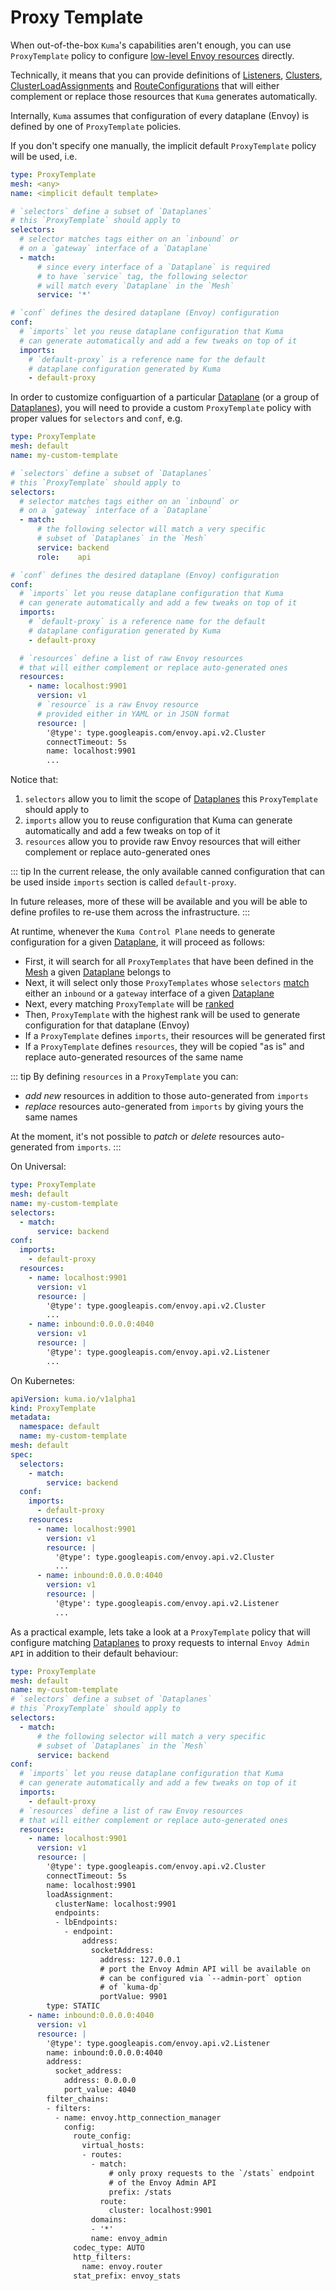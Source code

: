 # Proxy Template

When out-of-the-box `Kuma`'s capabilities aren't enough,
you can use `ProxyTemplate` policy to configure [low-level Envoy resources](https://www.envoyproxy.io/docs/envoy/latest/api-v2/api) directly.

Technically, it means that you can provide definitions of
[Listeners](https://www.envoyproxy.io/docs/envoy/latest/api-v2/api/v2/listener.proto#listener),
[Clusters](https://www.envoyproxy.io/docs/envoy/latest/api-v2/api/v2/cluster.proto#cluster),
[ClusterLoadAssignments](https://www.envoyproxy.io/docs/envoy/latest/api-v2/api/v2/endpoint.proto#clusterloadassignment)
and [RouteConfigurations](https://www.envoyproxy.io/docs/envoy/latest/api-v2/api/v2/route.proto#routeconfiguration)
that will either complement or replace those resources that `Kuma` generates automatically.

Internally, `Kuma` assumes that configuration of every dataplane (Envoy) is defined by one of `ProxyTemplate` policies.

If you don't specify one manually, the implicit default `ProxyTemplate` policy will be used, i.e.

```yaml
type: ProxyTemplate
mesh: <any>
name: <implicit default template>

# `selectors` define a subset of `Dataplanes`
# this `ProxyTemplate` should apply to
selectors:
  # selector matches tags either on an `inbound` or
  # on a `gateway` interface of a `Dataplane`
  - match:
      # since every interface of a `Dataplane` is required
      # to have `service` tag, the following selector
      # will match every `Dataplane` in the `Mesh`
      service: '*'

# `conf` defines the desired dataplane (Envoy) configuration
conf:
  # `imports` let you reuse dataplane configuration that Kuma
  # can generate automatically and add a few tweaks on top of it
  imports:
    # `default-proxy` is a reference name for the default
    # dataplane configuration generated by Kuma
    - default-proxy
```

In order to customize configuartion of a particular [Dataplane](../documentation/dps-and-data-model/#dataplane-entity) (or a group of [Dataplanes](../documentation/dps-and-data-model/#dataplane-entity)), you will need to provide a custom `ProxyTemplate` policy with proper values for `selectors` and `conf`, e.g.

```yaml
type: ProxyTemplate
mesh: default
name: my-custom-template

# `selectors` define a subset of `Dataplanes`
# this `ProxyTemplate` should apply to
selectors:
  # selector matches tags either on an `inbound` or
  # on a `gateway` interface of a `Dataplane`
  - match:
      # the following selector will match a very specific
      # subset of `Dataplanes` in the `Mesh`
      service: backend
      role:    api

# `conf` defines the desired dataplane (Envoy) configuration
conf:
  # `imports` let you reuse dataplane configuration that Kuma
  # can generate automatically and add a few tweaks on top of it
  imports:
    # `default-proxy` is a reference name for the default
    # dataplane configuration generated by Kuma
    - default-proxy

  # `resources` define a list of raw Envoy resources
  # that will either complement or replace auto-generated ones
  resources:
    - name: localhost:9901
      version: v1
      # `resource` is a raw Envoy resource
      # provided either in YAML or in JSON format
      resource: |
        '@type': type.googleapis.com/envoy.api.v2.Cluster
        connectTimeout: 5s
        name: localhost:9901
        ...
```

Notice that:

1. `selectors` allow you to limit the scope of [Dataplanes](../documentation/dps-and-data-model/#dataplane-entity) this `ProxyTemplate` should apply to
2. `imports` allow you to reuse configuration that Kuma can generate automatically and add a few tweaks on top of it
3. `resources` allow you to provide raw Envoy resources that will either complement or replace auto-generated ones

::: tip
In the current release, the only available canned configuration that can be used inside `imports` section is called `default-proxy`.

In future releases, more of these will be available and you will be able to define profiles to re-use them across the infrastructure.
:::

At runtime, whenever the `Kuma Control Plane` needs to generate configuration for a given [Dataplane](../documentation/dps-and-data-model/#dataplane-entity), it will proceed as follows:
* First, it will search for all `ProxyTemplates` that have been defined in the [Mesh](./mesh/) a given [Dataplane](../documentation/dps-and-data-model/#dataplane-entity) belongs to
* Next, it will select only those `ProxyTemplates` whose `selectors` [match](./how-kuma-chooses-the-right-policy-to-apply/) either an `inbound` or a `gateway` interface of a given [Dataplane](../documentation/dps-and-data-model/#dataplane-entity)
* Next, every matching `ProxyTemplate` will be [ranked](./how-kuma-chooses-the-right-policy-to-apply/)
* Then, `ProxyTemplate` with the highest rank will be used to generate configuration for that dataplane (Envoy)
* If a `ProxyTemplate` defines `imports`, their resources will be generated first
* If a `ProxyTemplate` defines `resources`, they will be copied "as is" and replace auto-generated resources of the same name

::: tip
By defining `resources` in a `ProxyTemplate` you can:
* *add new* resources in addition to those auto-generated from `imports`
* *replace* resources auto-generated from `imports` by giving yours the same names

At the moment, it's not possible to *patch* or *delete* resources auto-generated from `imports`.
:::

On Universal:

```yaml
type: ProxyTemplate
mesh: default
name: my-custom-template
selectors:
  - match:
      service: backend
conf:
  imports:
    - default-proxy
  resources:
    - name: localhost:9901
      version: v1
      resource: |
        '@type': type.googleapis.com/envoy.api.v2.Cluster
        ...
    - name: inbound:0.0.0.0:4040
      version: v1
      resource: |
        '@type': type.googleapis.com/envoy.api.v2.Listener
        ...
```

On Kubernetes:

```yaml
apiVersion: kuma.io/v1alpha1
kind: ProxyTemplate
metadata:
  namespace: default
  name: my-custom-template
mesh: default
spec:
  selectors:
    - match:
        service: backend
  conf:
    imports:
      - default-proxy
    resources:
      - name: localhost:9901
        version: v1
        resource: |
          '@type': type.googleapis.com/envoy.api.v2.Cluster
          ...
      - name: inbound:0.0.0.0:4040
        version: v1
        resource: |
          '@type': type.googleapis.com/envoy.api.v2.Listener
          ...
```

As a practical example, lets take a look at a `ProxyTemplate` policy that will configure matching [Dataplanes](../documentation/dps-and-data-model/#dataplane-entity) to  proxy requests to internal `Envoy Admin API` in addition to their default behaviour:

```yaml
type: ProxyTemplate
mesh: default
name: my-custom-template
# `selectors` define a subset of `Dataplanes`
# this `ProxyTemplate` should apply to
selectors:
  - match:
      # the following selector will match a very specific
      # subset of `Dataplanes` in the `Mesh`
      service: backend
conf:
  # `imports` let you reuse dataplane configuration that Kuma
  # can generate automatically and add a few tweaks on top of it
  imports:
    - default-proxy
  # `resources` define a list of raw Envoy resources
  # that will either complement or replace auto-generated ones
  resources:
    - name: localhost:9901
      version: v1
      resource: |
        '@type': type.googleapis.com/envoy.api.v2.Cluster
        connectTimeout: 5s
        name: localhost:9901
        loadAssignment:
          clusterName: localhost:9901
          endpoints:
          - lbEndpoints:
            - endpoint:
                address:
                  socketAddress:
                    address: 127.0.0.1
                    # port the Envoy Admin API will be available on
                    # can be configured via `--admin-port` option
                    # of `kuma-dp`
                    portValue: 9901
        type: STATIC
    - name: inbound:0.0.0.0:4040
      version: v1
      resource: |
        '@type': type.googleapis.com/envoy.api.v2.Listener
        name: inbound:0.0.0.0:4040
        address:
          socket_address:
            address: 0.0.0.0
            port_value: 4040
        filter_chains:
        - filters:
          - name: envoy.http_connection_manager
            config:
              route_config:
                virtual_hosts:
                - routes:
                  - match:
                      # only proxy requests to the `/stats` endpoint
                      # of the Envoy Admin API
                      prefix: /stats
                    route:
                      cluster: localhost:9901
                  domains:
                  - '*'
                  name: envoy_admin
              codec_type: AUTO
              http_filters:
                name: envoy.router
              stat_prefix: envoy_stats
```
